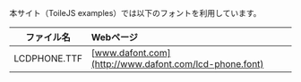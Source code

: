 本サイト（ToileJS examples）では以下のフォントを利用しています。

|ファイル名|Webページ|
|:--:|:--|
|LCDPHONE.TTF|[www.dafont.com](http://www.dafont.com/lcd-phone.font)|